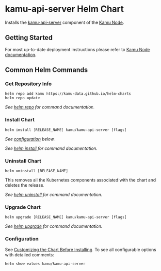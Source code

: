 # kamu-api-server Helm Chart
Installs the [kamu-api-server](https://github.com/kamu-data/kamu-platform) component of the [Kamu Node](https://docs.kamu.dev/node/).

## Getting Started
For most up-to-date deployment instructions please refer to  [Kamu Node documentation](https://docs.kamu.dev/node/).

## Common Helm Commands
### Get Repository Info
<!-- textlint-disable -->
```console
helm repo add kamu https://kamu-data.github.io/helm-charts
helm repo update
```

_See [helm repo](https://helm.sh/docs/helm/helm_repo/) for command documentation._
<!-- textlint-enable -->

### Install Chart
```console
helm install [RELEASE_NAME] kamu/kamu-api-server [flags]
```

_See [configuration](#configuration) below._

_See [helm install](https://helm.sh/docs/helm/helm_install/) for command documentation._

### Uninstall Chart
```console
helm uninstall [RELEASE_NAME]
```

This removes all the Kubernetes components associated with the chart and deletes the release.

_See [helm uninstall](https://helm.sh/docs/helm/helm_uninstall/) for command documentation._

### Upgrade Chart
```console
helm upgrade [RELEASE_NAME] kamu/kamu-api-server [flags]
```

_See [helm upgrade](https://helm.sh/docs/helm/helm_upgrade/) for command documentation._

### Configuration
See [Customizing the Chart Before Installing](https://helm.sh/docs/intro/using_helm/#customizing-the-chart-before-installing). To see all configurable options with detailed comments:

```console
helm show values kamu/kamu-api-server
```
